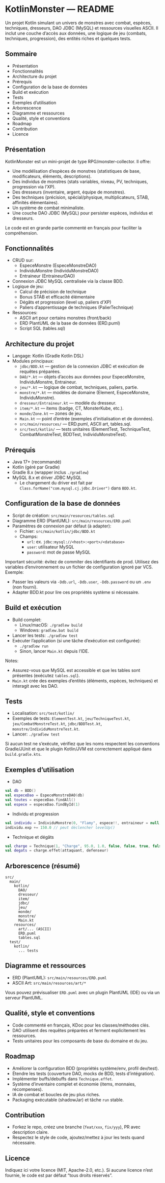# KotlinMonster — README

Un projet Kotlin simulant un univers de monstres avec combat, espèces, techniques, dresseurs, DAO JDBC (MySQL) et ressources visuelles ASCII. Il inclut une couche d’accès aux données, une logique de jeu (combats, techniques, progression), des entités riches et quelques tests.

## Sommaire
- Présentation
- Fonctionnalités
- Architecture du projet
- Prérequis
- Configuration de la base de données
- Build et exécution
- Tests
- Exemples d’utilisation
- Arborescence
- Diagramme et ressources
- Qualité, style et conventions
- Roadmap
- Contribution
- Licence

## Présentation
KotlinMonster est un mini-projet de type RPG/monster-collector. Il offre:
- Une modélisation d’espèces de monstres (statistiques de base, modificateurs, éléments, descriptions).
- Des individus de monstres (stats variables, niveau, PV, techniques, progression via l’XP).
- Des dresseurs (inventaire, argent, équipe de monstres).
- Des techniques (précision, spécial/physique, multiplicateurs, STAB, affinités élémentaires).
- Un système de combat minimaliste.
- Une couche DAO JDBC (MySQL) pour persister espèces, individus et dresseurs.

Le code est en grande partie commenté en français pour faciliter la compréhension.

## Fonctionnalités
- CRUD sur:
  - EspeceMonstre (EspeceMonstreDAO)
  - IndividuMonstre (IndividuMonstreDAO)
  - Entraineur (EntraineurDAO)
- Connexion JDBC MySQL centralisée via la classe BDD.
- Logique de jeu:
  - Calcul de précision de technique
  - Bonus STAB et efficacité élémentaire
  - Dégâts et progression (level up, paliers d’XP)
  - Paliers d’apprentissage de techniques (PalierTechnique)
- Ressources:
  - ASCII art pour certains monstres (front/back)
  - ERD PlantUML de la base de données (ERD.puml)
  - Script SQL (tables.sql)

## Architecture du projet
- Langage: Kotlin (Gradle Kotlin DSL)
- Modules principaux:
  - `jdbc/BDD.kt` — gestion de la connexion JDBC et exécution de requêtes préparées.
  - `DAO/*.kt` — objets d’accès aux données pour EspeceMonstre, IndividuMonstre, Entraineur.
  - `jeu/*.kt` — logique de combat, techniques, paliers, partie.
  - `monstre/*.kt` — modèles de domaine (Element, EspeceMonstre, IndividuMonstre).
  - `dresseur/Entraineur.kt` — modèle du dresseur.
  - `item/*.kt` — items (badge, CT, MonsterKube, etc.).
  - `monde/Zone.kt` — zones de jeu.
  - `Main.kt` — point d’entrée (exemples d’initialisation et de données).
  - `src/main/resources/` — ERD.puml, ASCII art, tables.sql.
  - `src/test/kotlin/` — tests unitaires (ElementTest, TechniqueTest, CombatMonstreTest, BDDTest, IndividuMonstreTest).

## Prérequis
- Java 17+ (recommandé)
- Kotlin (géré par Gradle)
- Gradle 8.x (wrapper inclus `./gradlew`)
- MySQL 8.x et driver JDBC MySQL
  - Le chargement du driver est fait par `Class.forName("com.mysql.cj.jdbc.Driver")` dans `BDD.kt`.

## Configuration de la base de données
- Script de création: `src/main/resources/tables.sql`
- Diagramme ERD (PlantUML): `src/main/resources/ERD.puml`
- Paramètres de connexion par défaut (à adapter):
  - Fichier: `src/main/kotlin/jdbc/BDD.kt`
  - Champs:
    - `url`: ex. `jdbc:mysql://<host>:<port>/<database>`
    - `user`: utilisateur MySQL
    - `password`: mot de passe MySQL

Important sécurité: évitez de commiter des identifiants de prod. Utilisez des variables d’environnement ou un fichier de configuration ignoré par VCS. Exemple:
- Passer les valeurs via `-Ddb.url`, `-Ddb.user`, `-Ddb.password` ou un `.env` (non fourni).
- Adapter BDD.kt pour lire ces propriétés système si nécessaire.

## Build et exécution
- Build complet:
  - Linux/macOS: `./gradlew build`
  - Windows: `gradlew.bat build`
- Lancer les tests: `./gradlew test`
- Exécuter l’application (si une tâche d’exécution est configurée):
  - `./gradlew run`
  - Sinon, lancer `Main.kt` depuis l’IDE.

Notes:
- Assurez-vous que MySQL est accessible et que les tables sont présentes (exécutez `tables.sql`).
- `Main.kt` crée des exemples d’entités (éléments, espèces, techniques) et interagit avec les DAO.

## Tests
- Localisation: `src/test/kotlin/`
- Exemples de tests: `ElementTest.kt`, `jeu/TechniqueTest.kt`, `jeu/CombatMonstreTest.kt`, `jdbc/BDDTest.kt`, `monstre/IndividuMonstreTest.kt`.
- Lancer: `./gradlew test`

Si aucun test ne s’exécute, vérifiez que les noms respectent les conventions Gradle/JUnit et que le plugin Kotlin/JVM est correctement appliqué dans `build.gradle.kts`.

## Exemples d’utilisation
- DAO
```kotlin
val db = BDD()
val especeDao = EspeceMonstreDAO(db)
val toutes = especeDao.findAll()
val espece = especeDao.findById(1)
```
- Individu et progression
```kotlin
val individu = IndividuMonstre(0, "Flamy", espece!!, entraineur = null, expInit = 0.0)
individu.exp += 150.0 // peut déclencher levelUp()
```
- Technique et dégâts
```kotlin
val charge = Technique(1, "Charge", 95.0, 1.0, false, false, true, false, Element(6, "Normal"))
val degats = charge.effet(attaquant, defenseur)
```

## Arborescence (résumé)
```
src/
  main/
    kotlin/
      DAO/
      dresseur/
      item/
      jdbc/
      jeu/
      monde/
      monstre/
      Main.kt
    resources/
      art/... (ASCII)
      ERD.puml
      tables.sql
  test/
    kotlin/
      ... tests
```

## Diagramme et ressources
- ERD (PlantUML): `src/main/resources/ERD.puml`
- ASCII Art: `src/main/resources/art/*`

Vous pouvez prévisualiser `ERD.puml` avec un plugin PlantUML (IDE) ou via un serveur PlantUML.

## Qualité, style et conventions
- Code commenté en français, KDoc pour les classes/méthodes clés.
- DAO utilisent des requêtes préparées et ferment explicitement les ressources.
- Tests unitaires pour les composants de base du domaine et du jeu.

## Roadmap
- Améliorer la configuration BDD (propriétés système/env, profil dev/test).
- Étendre les tests (couverture DAO, mocks de BDD, tests d’intégration).
- Implémenter buffs/debuffs dans `Technique.effet`.
- Système d’inventaire complet et économie (items, monnaies, récompenses).
- IA de combat et boucles de jeu plus riches.
- Packaging exécutable (shadowJar) et tâche `run` stable.

## Contribution
- Forkez le repo, créez une branche (`feat/xxx`, `fix/yyy`), PR avec description claire.
- Respectez le style de code, ajoutez/mettez à jour les tests quand nécessaire.

## Licence
Indiquez ici votre licence (MIT, Apache-2.0, etc.). Si aucune licence n’est fournie, le code est par défaut “tous droits réservés”.
